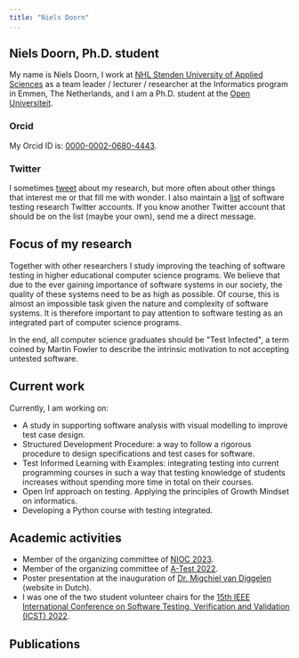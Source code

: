 ```yaml
---
title: "Niels Doorn"
...
```


<bibtex src="mypublications.bib"></bibtex>

## Niels Doorn, Ph.D. student

My name is Niels Doorn, I work at [NHL Stenden University of Applied Sciences](https://nhlstenden.com) as a team leader / lecturer / researcher at the Informatics program in Emmen, The Netherlands, and I am a Ph.D. student at the [Open Universiteit](https://ou.nl). 

### Orcid

My Orcid ID is: [0000-0002-0680-4443](https://orcid.org/0000-0002-0680-4443).

### Twitter

I sometimes [tweet](https://www.twitter.com/nielsdoorn) about my research, but more often about other things that interest me or that fill me with wonder. 
I also maintain a [list](https://twitter.com/i/lists/1356482580627996672?s=20) of software testing research Twitter accounts.
If you know another Twitter account that should be on the list (maybe your own), send me a direct message.

## Focus of my research

Together with other researchers I study improving the teaching of software testing in higher educational computer science programs. We believe that due to the ever gaining importance of software systems in our society, the quality of these systems need to be as high as possible. Of course, this is almost an impossible task given the nature and complexity of software systems. It is therefore important to pay attention to software testing as an integrated part of computer science programs.

In the end, all computer science graduates should be "Test Infected", a term coined by Martin Fowler to describe the intrinsic motivation to not accepting untested software.

## Current work

Currently, I am working on:

- A study in supporting software analysis with visual modelling to improve test case design.
- Structured Development Procedure: a way to follow a rigorous procedure to design specifications and test cases for software.
- Test Informed Learning with Examples: integrating testing into current programming courses in such a way that testing knowledge of students increases without spending more time in total on their courses.
- Open Inf approach on testing. Applying the principles of Growth Mindset on informatics.
- Developing a Python course with testing integrated.
  
## Academic activities

- Member of the organizing committee of [NIOC 2023](http://nioc.nl).
- Member of the organizing committee of [A-Test 2022](https://a-test.org/).
- Poster presentation at the inauguration of [Dr. Migchiel van Diggelen](https://www.nhlstenden.com/onderzoek/dr-migchiel-van-diggelen) (website in Dutch).
- I was one of the two student volunteer chairs for the [15th IEEE International Conference on Software Testing, Verification and Validation (ICST) 2022](https://icst2022.vrain.upv.es/).

## Publications 

<div id="bibtex_display"></div>
